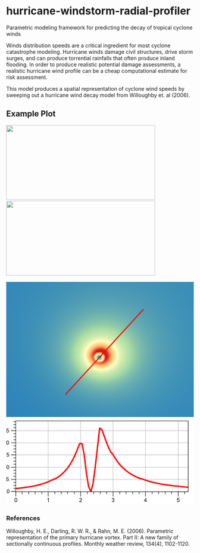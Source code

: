 # hurricane-windstorm-radial-profiler
Parametric modeling framework for predicting the decay of tropical cyclone winds

Winds distribution speeds are a critical ingredient for most cyclone catastrophe 
modeling.  Hurricane winds damage civil structures, drive storm surges, and can produce
torrential rainfalls that often produce inland flooding. In order to produce realistic 
potential damage assessments, a realistic hurricane wind profile can be a cheap computational 
estimate for risk assessment.

This model produces a spatial representation of cyclone wind speeds by sweeping out a hurricane 
wind decay model from Willoughby et. al (2006).

## Example Plot 

<img src="https://github.com/tscrawford/hurricane-windstorm-radial-profiler/profile.PNG" width="400" height="200" />
<img src="https://github.com/tscrawford/hurricane-windstorm-radial-profiler/spatial.PNG" width="400" height="200" />


![Alt text](spatial.PNG?raw=true "Spatial")
![Alt text](profile.PNG?raw=true "Profile")


### References

Willoughby, H. E., Darling, R. W. R., & Rahn, M. E. (2006). Parametric representation of the 
primary hurricane vortex. Part II: A new family of sectionally continuous profiles. 
Monthly weather review, 134(4), 1102-1120.   